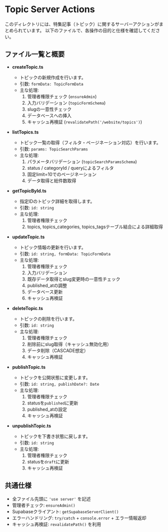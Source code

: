 # Topic Server Actions

このディレクトリには、特集記事（トピック）に関するサーバーアクションがまとめられています。
以下のファイルで、各操作の目的と仕様を確認してください。

## ファイル一覧と概要

- **createTopic.ts**
  - トピックの新規作成を行います。
  - 引数: `formData: TopicFormData`
  - 主な処理:
    1. 管理者権限チェック (`ensureAdmin`)
    2. 入力バリデーション (`topicFormSchema`)
    3. slugの一意性チェック
    4. データベースへの挿入
    5. キャッシュ再検証 (`revalidatePath('/website/topics')`)

- **listTopics.ts**
  - トピック一覧の取得（フィルタ・ページネーション対応）を行います。
  - 引数: `params: TopicSearchParams`
  - 主な処理:
    1. パラメータバリデーション (`topicSearchParamsSchema`)
    2. status / categoryId / queryによるフィルタ
    3. 固定limit=10でのページネーション
    4. データ取得と総件数取得

- **getTopicById.ts**
  - 指定IDのトピック詳細を取得します。
  - 引数: `id: string`
  - 主な処理:
    1. 管理者権限チェック
    2. topics, topics_categories, topics_tagsテーブル結合による詳細取得

- **updateTopic.ts**
  - トピック情報の更新を行います。
  - 引数: `id: string, formData: TopicFormData`
  - 主な処理:
    1. 管理者権限チェック
    2. 入力バリデーション
    3. 既存データ取得とslug変更時の一意性チェック
    4. published_atの調整
    5. データベース更新
    6. キャッシュ再検証

- **deleteTopic.ts**
  - トピックの削除を行います。
  - 引数: `id: string`
  - 主な処理:
    1. 管理者権限チェック
    2. 削除前にslug取得（キャッシュ無効化用）
    3. データ削除（CASCADE想定）
    4. キャッシュ再検証

- **publishTopic.ts**
  - トピックを公開状態に変更します。
  - 引数: `id: string, publishDate?: Date`
  - 主な処理:
    1. 管理者権限チェック
    2. statusを`published`に更新
    3. published_atの設定
    4. キャッシュ再検証

- **unpublishTopic.ts**
  - トピックを下書き状態に戻します。
  - 引数: `id: string`
  - 主な処理:
    1. 管理者権限チェック
    2. statusを`draft`に更新
    3. キャッシュ再検証


## 共通仕様

- 全ファイル先頭に `'use server'` を記述
- 管理者チェック: `ensureAdmin()`
- Supabaseクライアント: `getSupabaseServerClient()`
- エラーハンドリング: `try/catch` + `console.error` + エラー情報返却
- キャッシュ再検証: `revalidatePath()` を利用
